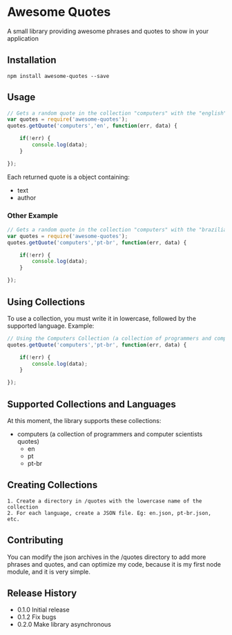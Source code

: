 Awesome Quotes
=========

A small library providing awesome phrases and quotes to show in your application

## Installation

    npm install awesome-quotes --save

## Usage

```javascript        
// Gets a random quote in the collection "computers" with the "english" language
var quotes = require('awesome-quotes');
quotes.getQuote('computers','en', function(err, data) {

    if(!err) {
        console.log(data);
    }

});
```

Each returned quote is a object containing:
- text
- author

### Other Example

```javascript    
// Gets a random quote in the collection "computers" with the "brazilian portuguese" language
var quotes = require('awesome-quotes');
quotes.getQuote('computers','pt-br', function(err, data) {

    if(!err) {
        console.log(data);
    }

});
```

## Using Collections
  To use a collection, you must write it in lowercase, followed by the supported language. Example:

```javascript         
// Using the Computers Collection (a collection of programmers and computer scientists quotes)
quotes.getQuote('computers','pt-br', function(err, data) {

    if(!err) {
        console.log(data);
    }

});
```

## Supported Collections and Languages

At this moment, the library supports these collections:

- computers (a collection of programmers and computer scientists quotes)
    - en
    - pt
    - pt-br
        
## Creating Collections

    1. Create a directory in /quotes with the lowercase name of the collection
    2. For each language, create a JSON file. Eg: en.json, pt-br.json, etc.


## Contributing

You can modify the json archives in the /quotes directory to add more phrases and quotes, and can optimize my code, because it is my first node module, and it is very simple.

## Release History

* 0.1.0 Initial release
* 0.1.2 Fix bugs
* 0.2.0 Make library asynchronous
